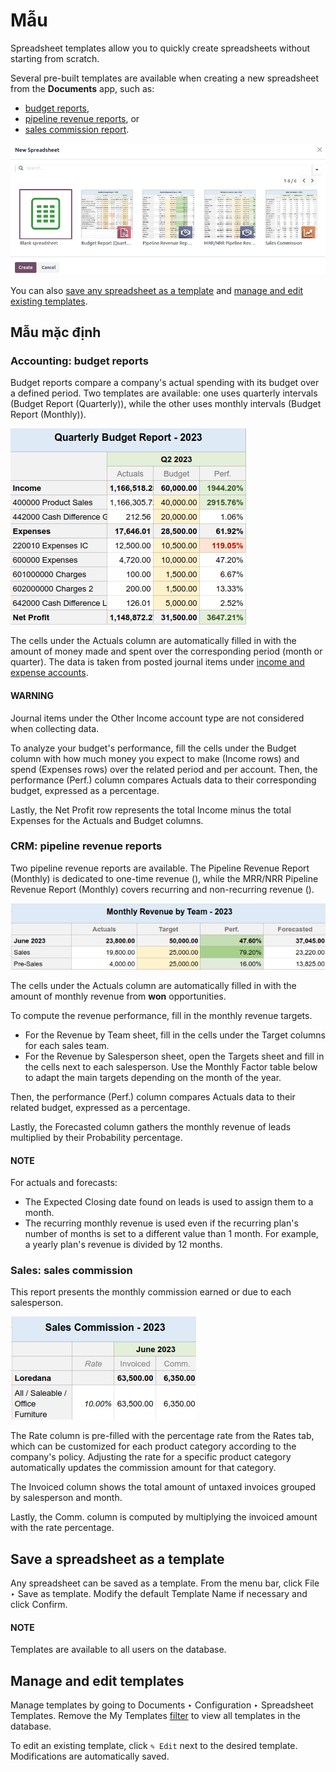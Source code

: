 # Mẫu

Spreadsheet templates allow you to quickly create spreadsheets without starting from scratch.

Several pre-built templates are available when creating a new spreadsheet from the **Documents**
app, such as:

- [budget reports](#templates-budget-reports),
- [pipeline revenue reports](#templates-pipeline-reports), or
- [sales commission report](#templates-sales-commission).

![View of all the default templates](../../../_images/report-templates.png)

You can also [save any spreadsheet as a template](#templates-save) and [manage and edit
existing templates](#templates-manage).

## Mẫu mặc định

<a id="templates-budget-reports"></a>

### Accounting: budget reports

Budget reports compare a company's actual spending with its budget over a defined period. Two
templates are available: one uses quarterly intervals (Budget Report (Quarterly)), while
the other uses monthly intervals (Budget Report (Monthly)).

![Extract of a budget report](../../../_images/budget-report.png)

The cells under the Actuals column are automatically filled in with the amount of money
made and spent over the corresponding period (month or quarter). The data is taken from posted
journal items under [income and expense accounts](../../finance/accounting/get_started/chart_of_accounts.md#chart-of-account-type).

#### WARNING
Journal items under the Other Income account type are not considered when collecting
data.

To analyze your budget's performance, fill the cells under the Budget column with how
much money you expect to make (Income rows) and spend (Expenses rows) over
the related period and per account. Then, the performance (Perf.) column compares
Actuals data to their corresponding budget, expressed as a percentage.

Lastly, the Net Profit row represents the total Income minus the total
Expenses for the Actuals and Budget columns.

<a id="templates-pipeline-reports"></a>

### CRM: pipeline revenue reports

Two pipeline revenue reports are available. The Pipeline Revenue Report (Monthly) is
dedicated to one-time revenue (), while the MRR/NRR
Pipeline Revenue Report (Monthly) covers recurring and non-recurring revenue ().

![Extract of a pipeline revenue report](../../../_images/pipeline-revenue.png)

The cells under the Actuals column are automatically filled in with the amount of
monthly revenue from **won** opportunities.

To compute the revenue performance, fill in the monthly revenue targets.

- For the Revenue by Team sheet, fill in the cells under the Target columns
  for each sales team.
- For the Revenue by Salesperson sheet, open the Targets sheet and fill in
  the cells next to each salesperson. Use the Monthly Factor table below to adapt the
  main targets depending on the month of the year.

Then, the performance (Perf.) column compares Actuals data to their related
budget, expressed as a percentage.

Lastly, the Forecasted column gathers the monthly revenue of leads multiplied by their
Probability percentage.

#### NOTE
For actuals and forecasts:

- The Expected Closing date found on leads is used to assign them to a month.
- The recurring monthly revenue is used even if the recurring plan's number of months is set to
  a different value than 1 month. For example, a yearly plan's revenue is divided by 12 months.

<a id="templates-sales-commission"></a>

### Sales: sales commission

This report presents the monthly commission earned or due to each salesperson.

![Extract of a sales commission report](../../../_images/sales-commission.png)

The Rate column is pre-filled with the percentage rate from the Rates tab,
which can be customized for each product category according to the company's policy. Adjusting the
rate for a specific product category automatically updates the commission amount for that category.

The Invoiced column shows the total amount of untaxed invoices grouped by salesperson
and month.

Lastly, the Comm. column is computed by multiplying the invoiced amount with the rate
percentage.

<a id="templates-save"></a>

## Save a spreadsheet as a template

Any spreadsheet can be saved as a template. From the menu bar, click File ‣ Save
as template. Modify the default Template Name if necessary and click
Confirm.

#### NOTE
Templates are available to all users on the database.

<a id="templates-manage"></a>

## Manage and edit templates

Manage templates by going to Documents ‣ Configuration ‣ Spreadsheet Templates.
Remove the My Templates [filter](../../essentials/search.md#search-preconfigured-filters) to view all
templates in the database.

To edit an existing template, click `✎ Edit` next to the desired template. Modifications are
automatically saved.
